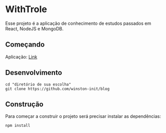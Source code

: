 # WithTrole

Esse projeto é a aplicação de conhecimento de estudos passados em React, NodeJS e MongoDB.

## Começando

Aplicação: [Link](https://github.com/winston-init)

## Desenvolvimento

```shell
cd "diretório de sua escolha"
git clone https://github.com/winston-init/blog
```

## Construção

Para começar a construir o projeto será precisar instalar as dependências:

```shell
npm install
```
